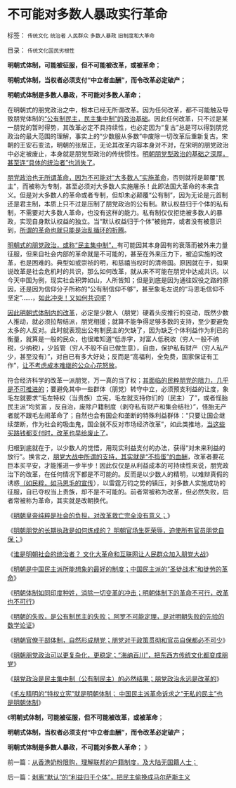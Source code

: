 # 不可能对多数人暴政实行革命

标签： `传统文化` `统治者` `人民群众` `多数人暴政` `旧制度和大革命` 

目录： `传统文化国民劣根性`

**明朝式体制，可能被征服，但不可能被改革，或被革命**；

**明朝式体制，当权者必须支付“中立者血酬”，而令改革必定破产；**

**明朝式体制是多数人暴政，不可能对多数人革命**；

在明朝式的朋党政治之中，根本已经无所谓改革。因为任何改革，都不可能触及导致朋党体制的[“公有制民主，民主集中制”的政治基础](../../../2012/6/16/世袭君主制是民主集中的逻辑必然；关住权力的“笼子”是什么？.md)。因此任何改革，只不过是某一朋党的暂时得势，其改革必定不具持续性，也必定因为“复古”总是可以得到朋党政治的最大范围的理解，事实上的“少数服从多数”中废除一切改革后重新复古。宋朝的王安石变法，明朝的张居正，无论其改革内容本身对不对，在宋明的朋党政治中必定被废止，本身就是朋党型政治的传统惯性。[明朝朋党型政治的基础之深厚，甚至连“具体的统治者”也消失了](../../../2013/2/27/明朝是公知所能想象的最好制度，圣徒的战术，徒劳的革命.md)。

[朋党政治也无所谓革命，因为不可能对“大多数人”实施革命](../../../2013/2/27/谁是明朝社会的统治者？&nbsp;文化大革命和互联网的朋党大战！.md)，否则就将是颠覆“民主”，而被称为专制，甚至必须对大多数人实施屠杀！此即法国大革命的本来含义。但是对大多数人的革命或者专制，但却未必颠覆“公有制”，因为无论是元首制还是君主制，本质上只不过是压制了朋党政治的公有制。默认权益归于个体的私有制，不需要对大多数人革命，也没有这样的能力。私有制仅仅拒绝被多数人的暴政，实现自身默认权益的独立。当“默认权益归于个体”被抛弃，或者没有被意识到，[所谓的革命也就只能是治乱循环的折腾](../../../2011/3/11/光荣革命的敌人和治乱循环.md)。

[明朝式的朋党政治，或称“民主集中制”，](../../../2013/2/27/明朝朋党的长期执政是如何炼成的？.md)有可能因其本身固有的衰落而被外来力量征服，但来自社会内部的革命就是不可能的，甚至在外来压力下，被迫实施的改革，也是困难的。典型如或崇祯的明，和慈禧当权时的清帝国。原因就在于，如果说改革是社会危机时的共识，那么如何改革，就从来不可能在朋党中达成共识。以今天中国为例，现实社会积弊如山，人所皆知；但是到底是因为通往奴役之路的原因，还是因为信仰分子所称的“公有制信仰不够”，甚至象毛左说的“马恩毛信仰不坚定”……，[如此冲突！又如何共识呢](../../../2013/2/24/愚民被唤醒后，变成暴民发泄，大部分再度昏睡.md)？

[因此明朝式体制内的改革](../../../2013/2/25/明朝的文官集团，内阁，党争和君主虚位.md)，必定是少数人（朋党）硬着头皮推行的变动，既然少数人推动，就必须拉帮结派，朋党相援；就算不能争得足够多数的支持，至少要避免太多的人反对。此时就表现出公有制民主的欠缺了，因为缺乏个体利益作为利已的衡量，就算是一般的民众，也很难知道“低赤字，对富人低税收（穷人一般不纳税，少纳税），少监管（穷人不般不自已做生意），自由，保护私有财产（穷人私产少，甚至没有）”，对自已有多大好处；反而是“高福利，全免费，国家保证有工作”，[让不考虑成本难继的公众心花怒放](../../../2013/2/25/明朝政治模式的朋党相援的民粹借用.md)。

符合经济科学的改革一派朋党，万一真的当了权；[其面临的民粹朋党的阻力，几乎是不可推进的](../../../2013/2/23/民粹公知是中国民主进程的最大阻力.md)；要避免其中一些群体（朋党）转守中立，必须预支利益的让度，象毛左就要求“毛左特权（当贵族）立宪，毛左就支持你们的（民主）了”，或者怪胎民主派“均贫富
，反自治，废除户籍制度（剥夺私有财产和集会结社）”，怪胎无产者就不跟毛左闹革命了；自然也会有国企和垄断的特殊利益群体：“只要让国企继续垄断，作为社会的吸血鬼，国企就不反对市场经济改革”，如此类推地，[当这些买路钱都支付时，改革也早给废止了](../../../2013/2/16/焦大情结，盐商情结，包税人情结.md)。

归根到底就在于，以少数人的觉悟，用现实利益支付的办法，获得“对未来利益的放行”。换言之，[朋党大战中所谓的支持，其实就是“不捣蛋”的血酬](../../../2013/1/15/苏杭现象“信仰政府创造价值”的民粹！制造了“无限制加税”.md)，改革者要花巨本买平安，才能推进一步半步！因此仅仅是从利益成本的可持续性来说，朋党政治下的改革，在任何情况下都是不可能的。反而是以少数人的精明，以难辩真假的诱惑[（如民粹，如马恩毛的宣传](../../../2012/10/23/“人民主权论”与“极权”君权神授”,可完全统一.md)），以雷霆万钧之势的镇压，对多数人实施成功的征服，自已夺权当上贵族，却不是不可能的。前者常被称为改革，但必然失败，后者常被称为革命，其实就是改朝换代。

《[明朝皇帝纯粹是社会的负担，对改革救亡完全没有意义；](../../../2013/2/26/明朝皇帝纯粹是社会的负担，对改革救亡完全没有意义.md)》

《[明朝朋党的长期执政是如何炼成的？ 明朝官场生死荣辱，迫使所有官员朋党自保；](../../../2013/2/27/明朝朋党的长期执政是如何炼成的？.md)》

《[谁是明朝社会的统治者？ 文化大革命和互联网让人民群众加入朋党大战](../../../2013/2/27/谁是明朝社会的统治者？&nbsp;文化大革命和互联网的朋党大战！.md)》

《[明朝是中国民主派所能想象的最好的制度；中国民主派的“圣徒战术”和徒劳的革命](../../../2013/2/27/明朝是公知所能想象的最好制度，圣徒的战术，徒劳的革命.md)》

《[明朝体制如同印度种姓，消除一切变革的冲击；明朝体制下的革命不可行，改革也不可行](../../../2013/2/28/明朝体制下的政治现实：革命不可行，改革也不可行.md)》

《[明朝的失败，是公有制民主的失败； 阿罗不可能定理，是对明朝失败的先验的数学论证](../../../2013/2/28/明朝体制把任何“革命，改革”都融进了人民群众的汪洋大海.md)》

《[明朝官僚干部体制，自然形成朋党；朋党对于政策贯彻和官员自保都必不可少](../../../2013/2/28/朋党政治对于明朝科举官僚体制而言，必不可少.md)》

《[明朝朋党政治可以更复杂化，更稳定；“海纳百川”，把东西方传统文化都变成朋党](../../../2013/3/1/明朝式朋党可以“海纳百川”,可以进化得更稳定.md)》

《[朋党政治是民主集中制（公有制民主）的必然结果；朋党政治永远是改革的](../../../2013/3/1/朋党政治永远是改革的，每一派相对于另一派，都是改革的；.md)》

《[毛左精明的“特权立宪”就是明朝体制； 中国民主派革命诉求之“无私的民主”也是明朝体制](../../../2013/3/1/革命本身可以成为旧制度的卫道；.md)》

《**明朝式体制，可能被征服，但不可能被改革，或被革命**；

**明朝式体制，当权者必须支付“中立者血酬”，而令改革必定破产；**

**明朝式体制是多数人暴政，不可能对多数人革命**； 》

前一篇：[从香港奶粉限购，理解联邦的户籍制度，及大陆无国籍人士；](../../../2013/3/1/从香港奶粉限购，理解联邦的户籍制度，及大陆无国籍人士；.md)

后一篇：[剥离“默认”的“利益归于个体”，把民主偷换成马尔萨斯主义](../../../2013/3/2/剥离“默认”的“利益归于个体”，把民主偷换成马尔萨斯主义.md)